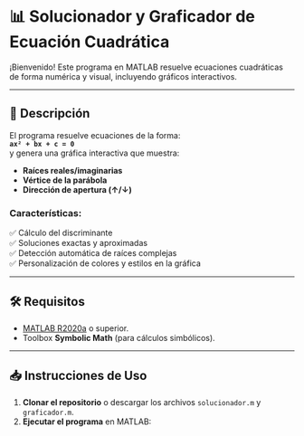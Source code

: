 # 📊 Solucionador y Graficador de Ecuación Cuadrática

¡Bienvenido! Este programa en MATLAB resuelve ecuaciones cuadráticas de forma numérica y visual, incluyendo gráficos interactivos.

---

## 📌 Descripción
El programa resuelve ecuaciones de la forma:  
**`ax² + bx + c = 0`**  
y genera una gráfica interactiva que muestra:
- **Raíces reales/imaginarias**
- **Vértice de la parábola**
- **Dirección de apertura (↑/↓)**

### Características:
✅ Cálculo del discriminante  
✅ Soluciones exactas y aproximadas  
✅ Detección automática de raíces complejas  
✅ Personalización de colores y estilos en la gráfica

---

## 🛠️ Requisitos
- [MATLAB R2020a](https://www.mathworks.com/) o superior.
- Toolbox **Symbolic Math** (para cálculos simbólicos).

---

## 📥 Instrucciones de Uso
1. **Clonar el repositorio** o descargar los archivos `solucionador.m` y `graficador.m`.
2. **Ejecutar el programa** en MATLAB: